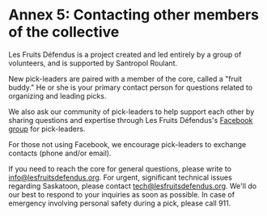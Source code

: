 # Annex 5: Contacting other members of the collective

Les Fruits Défendus is a project created and led entirely by a group of volunteers, and is supported by Santropol Roulant.

New pick-leaders are paired with a member of the core, called a "fruit buddy." He or she is your primary contact person for questions related to organizing and leading picks.

We also ask our community of pick-leaders to help support each other by sharing questions and expertise through Les Fruits Défendus's [Facebook group](https://www.facebook.com/groups/1915569122052107/) for pick-leaders.

For those not using Facebook, we encourage pick-leaders to exchange contacts (phone and/or email).

If you need to reach the core for general questions, please write to [info@lesfruitsdefendus.org](mailto:info@lesfruitsdefendus.org). For urgent, significant technical issues regarding Saskatoon, please contact [tech@lesfruitsdefendus.org](tech@lesfruitsdefendus.org). We'll do our best to respond to your inquiries as soon as possible. In case of emergency involving personal safety during a pick, please call 911.
